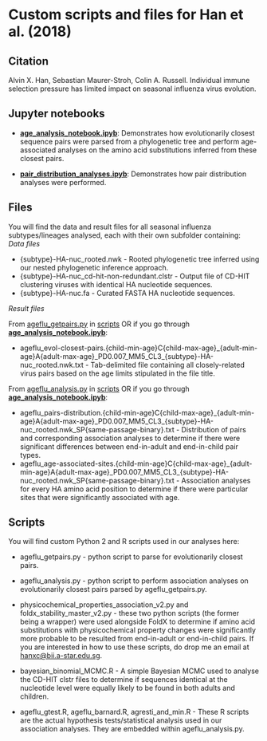 # Custom scripts and files for Han et al. (2018)

## Citation

Alvin X. Han, Sebastian Maurer-Stroh, Colin A. Russell. Individual immune selection pressure has limited impact on seasonal influenza virus evolution. 

## Jupyter notebooks 

* [**age_analysis_notebook.ipyb**](https://github.com/alvinxhan/ageflu/blob/master/age_analysis_notebook.ipynb): Demonstrates how evolutionarily closest sequence pairs were parsed from a phylogenetic tree and perform age-associated analyses on the amino acid substitutions inferred from these closest pairs. 

* [**pair_distribution_analyses.ipyb**](https://github.com/alvinxhan/ageflu/blob/master/pair_distribution_analyses.ipynb): Demonstrates how pair distribution analyses were performed. 

## Files 
You will find the data and result files for all seasonal influenza subtypes/lineages analysed, each with their own subfolder containing:  
_Data files_
* {subtype}-HA-nuc_rooted.nwk - Rooted phylogenetic tree inferred using our nested phylogenetic inference approach.
* {subtype}-HA-nuc_cd-hit-non-redundant.clstr - Output file of CD-HIT clustering viruses with identical HA nucleotide sequences. 
* {subtype}-HA-nuc.fa - Curated FASTA HA nucleotide sequences. 

_Result files_

From [ageflu_getpairs.py](https://github.com/alvinxhan/ageflu/blob/master/scripts/ageflu_getpairs.py) in [scripts](https://github.com/alvinxhan/ageflu/blob/master/scripts/) OR if you go through [**age_analysis_notebook.ipyb**](https://github.com/alvinxhan/ageflu/blob/master/age_analysis_notebook.ipynb):  
  * ageflu_evol-closest-pairs.{child-min-age}C{child-max-age}\_{adult-min-age}A{adult-max-age}\_PD0.007_MM5_CL3_{subtype}-HA-nuc_rooted.nwk.txt - Tab-delimited file containing all closely-related virus pairs based on the age limits stipulated in the file title. 
  
From [ageflu_analysis.py](https://github.com/alvinxhan/ageflu/blob/master/scripts/ageflu_analysis.py) in [scripts](https://github.com/alvinxhan/ageflu/blob/master/scripts/) OR if you go through [**age_analysis_notebook.ipyb**](https://github.com/alvinxhan/ageflu/blob/master/age_analysis_notebook.ipynb):
  * ageflu_pairs-distribution.{child-min-age}C{child-max-age}\_{adult-min-age}A{adult-max-age}\_PD0.007_MM5_CL3_{subtype}-HA-nuc_rooted.nwk_SP{same-passage-binary}.txt - Distribution of pairs and corresponding association analyses to determine if there were significant differences between end-in-adult and end-in-child pair types. 
  * ageflu_age-associated-sites.{child-min-age}C{child-max-age}\_{adult-min-age}A{adult-max-age}\_PD0.007_MM5_CL3_{subtype}-HA-nuc_rooted.nwk_SP{same-passage-binary}.txt - Association analyses for every HA amino acid position to determine if there were particular sites that were significantly associated with age. 
  
## Scripts 
You will find custom Python 2 and R scripts used in our analyses here: 
* ageflu_getpairs.py - python script to parse for evolutionarily closest pairs. 
* ageflu_analysis.py - python script to perform association analyses on evolutionarily closest pairs parsed by ageflu_getpairs.py. 
* physicochemical_properties_association_v2.py and foldx_stability_master_v2.py - these two python scripts (the former being a wrapper) were used alongside FoldX to determine if amino acid substitutions with physicochemical property changes were significantly more probable to be resulted from end-in-adult or end-in-child pairs. If you are interested in how to use these scripts, do drop me an email at hanxc@bii.a-star.edu.sg. 
  

* bayesian_binomial_MCMC.R - A simple Bayesian MCMC used to analyse the CD-HIT clstr files to determine if sequences identical at the nucleotide level were equally likely to be found in both adults and children.
* ageflu_gtest.R, ageflu_barnard.R, agresti_and_min.R - These R scripts are the actual hypothesis tests/statistical analysis used in our association analyses. They are embedded within ageflu_analysis.py.

